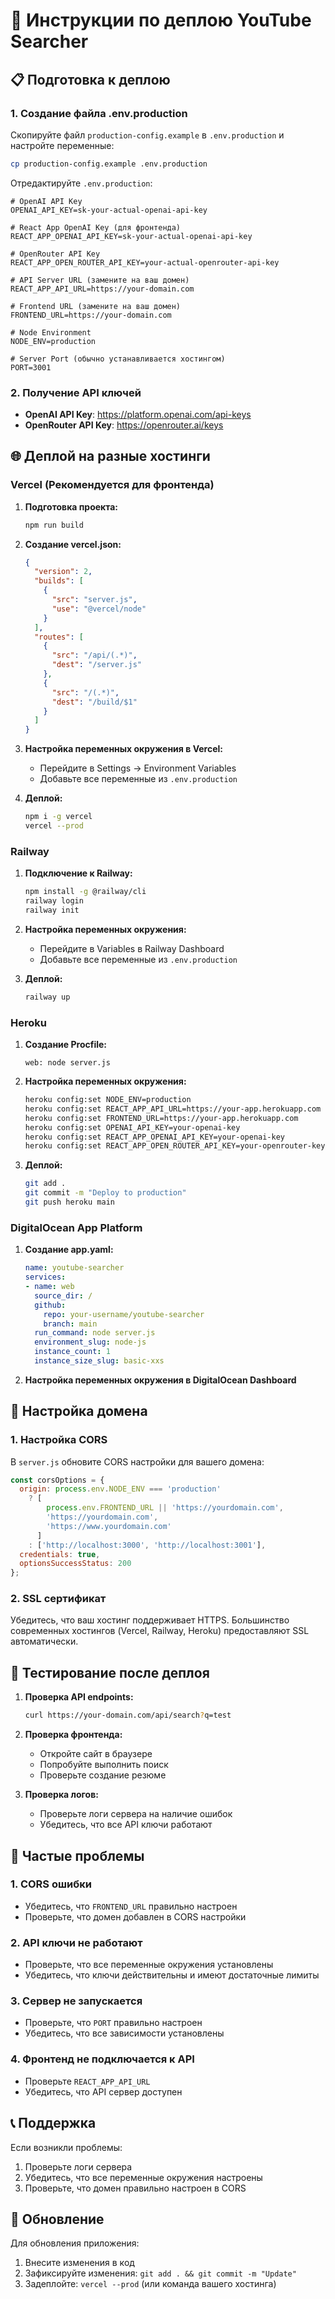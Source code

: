 # 🚀 Инструкции по деплою YouTube Searcher

## 📋 Подготовка к деплою

### 1. Создание файла .env.production

Скопируйте файл `production-config.example` в `.env.production` и настройте переменные:

```bash
cp production-config.example .env.production
```

Отредактируйте `.env.production`:

```env
# OpenAI API Key
OPENAI_API_KEY=sk-your-actual-openai-api-key

# React App OpenAI Key (для фронтенда)
REACT_APP_OPENAI_API_KEY=sk-your-actual-openai-api-key

# OpenRouter API Key
REACT_APP_OPEN_ROUTER_API_KEY=your-actual-openrouter-api-key

# API Server URL (замените на ваш домен)
REACT_APP_API_URL=https://your-domain.com

# Frontend URL (замените на ваш домен)
FRONTEND_URL=https://your-domain.com

# Node Environment
NODE_ENV=production

# Server Port (обычно устанавливается хостингом)
PORT=3001
```

### 2. Получение API ключей

- **OpenAI API Key**: https://platform.openai.com/api-keys
- **OpenRouter API Key**: https://openrouter.ai/keys

## 🌐 Деплой на разные хостинги

### Vercel (Рекомендуется для фронтенда)

1. **Подготовка проекта:**
   ```bash
   npm run build
   ```

2. **Создание vercel.json:**
   ```json
   {
     "version": 2,
     "builds": [
       {
         "src": "server.js",
         "use": "@vercel/node"
       }
     ],
     "routes": [
       {
         "src": "/api/(.*)",
         "dest": "/server.js"
       },
       {
         "src": "/(.*)",
         "dest": "/build/$1"
       }
     ]
   }
   ```

3. **Настройка переменных окружения в Vercel:**
   - Перейдите в Settings → Environment Variables
   - Добавьте все переменные из `.env.production`

4. **Деплой:**
   ```bash
   npm i -g vercel
   vercel --prod
   ```

### Railway

1. **Подключение к Railway:**
   ```bash
   npm install -g @railway/cli
   railway login
   railway init
   ```

2. **Настройка переменных окружения:**
   - Перейдите в Variables в Railway Dashboard
   - Добавьте все переменные из `.env.production`

3. **Деплой:**
   ```bash
   railway up
   ```

### Heroku

1. **Создание Procfile:**
   ```
   web: node server.js
   ```

2. **Настройка переменных окружения:**
   ```bash
   heroku config:set NODE_ENV=production
   heroku config:set REACT_APP_API_URL=https://your-app.herokuapp.com
   heroku config:set FRONTEND_URL=https://your-app.herokuapp.com
   heroku config:set OPENAI_API_KEY=your-openai-key
   heroku config:set REACT_APP_OPENAI_API_KEY=your-openai-key
   heroku config:set REACT_APP_OPEN_ROUTER_API_KEY=your-openrouter-key
   ```

3. **Деплой:**
   ```bash
   git add .
   git commit -m "Deploy to production"
   git push heroku main
   ```

### DigitalOcean App Platform

1. **Создание app.yaml:**
   ```yaml
   name: youtube-searcher
   services:
   - name: web
     source_dir: /
     github:
       repo: your-username/youtube-searcher
       branch: main
     run_command: node server.js
     environment_slug: node-js
     instance_count: 1
     instance_size_slug: basic-xxs
   ```

2. **Настройка переменных окружения в DigitalOcean Dashboard**

## 🔧 Настройка домена

### 1. Настройка CORS

В `server.js` обновите CORS настройки для вашего домена:

```javascript
const corsOptions = {
  origin: process.env.NODE_ENV === 'production' 
    ? [
        process.env.FRONTEND_URL || 'https://yourdomain.com',
        'https://yourdomain.com',
        'https://www.yourdomain.com'
      ] 
    : ['http://localhost:3000', 'http://localhost:3001'],
  credentials: true,
  optionsSuccessStatus: 200
};
```

### 2. SSL сертификат

Убедитесь, что ваш хостинг поддерживает HTTPS. Большинство современных хостингов (Vercel, Railway, Heroku) предоставляют SSL автоматически.

## 🧪 Тестирование после деплоя

1. **Проверка API endpoints:**
   ```bash
   curl https://your-domain.com/api/search?q=test
   ```

2. **Проверка фронтенда:**
   - Откройте сайт в браузере
   - Попробуйте выполнить поиск
   - Проверьте создание резюме

3. **Проверка логов:**
   - Проверьте логи сервера на наличие ошибок
   - Убедитесь, что все API ключи работают

## 🚨 Частые проблемы

### 1. CORS ошибки
- Убедитесь, что `FRONTEND_URL` правильно настроен
- Проверьте, что домен добавлен в CORS настройки

### 2. API ключи не работают
- Проверьте, что все переменные окружения установлены
- Убедитесь, что ключи действительны и имеют достаточные лимиты

### 3. Сервер не запускается
- Проверьте, что `PORT` правильно настроен
- Убедитесь, что все зависимости установлены

### 4. Фронтенд не подключается к API
- Проверьте `REACT_APP_API_URL`
- Убедитесь, что API сервер доступен

## 📞 Поддержка

Если возникли проблемы:
1. Проверьте логи сервера
2. Убедитесь, что все переменные окружения настроены
3. Проверьте, что домен правильно настроен в CORS

## 🔄 Обновление

Для обновления приложения:
1. Внесите изменения в код
2. Зафиксируйте изменения: `git add . && git commit -m "Update"`
3. Задеплойте: `vercel --prod` (или команда вашего хостинга)



